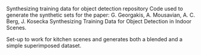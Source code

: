 Synthesizing training data for object detection repository
Code used to generate the synthetic sets for the paper:
G. Georgakis, A. Mousavian, A. C. Berg, J. Kosecka
Synthesizing Training Data for Object Detection in Indoor Scenes.

Set-up to work for kitchen scenes and generates both a blended and a simple superimposed dataset.
